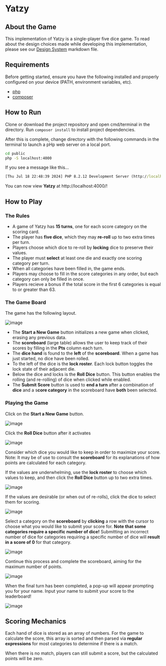 # Yatzy

## About the Game

This implementation of Yatzy is a single-player five dice game. To read about the design choices made while developing this implementation, please see our [Design System](docs/design_sytem.md) markdown file.

## Requirements

Before getting started, ensure you have the following installed and properly configured on your device (PATH, environment variables, etc).

- [php](https://www.php.net/manual/en/install.php)
- [composer](https://getcomposer.org/)

## How to Run

Clone or download the project repository and open cmd/terminal in the directory. Run ```composer install``` to install project dependencies.

After this is complete, change directory with the following commands in the terminal to launch a pHp web server on a local port.

```cmd
cd public 
php -S localhost:4000
```

If you see a message like this...

```cmd
[Thu Jul 18 22:48:39 2024] PHP 8.2.12 Development Server (http://localhost:4000) started
```

You can now view **Yatzy** at http://localhost:4000/!

## How to Play

### The Rules

- A game of Yatzy has **15 turns**, one for each score category on the scoring card.
- The player has **five dice**, which they may **re-roll** up to two extra times per turn.
- Players choose which dice to re-roll by **locking** dice to preserve their values.
- The player must **select** at least one die and exactly one scoring category per turn.
- When all categories have been filled in, the game ends.
- Players may choose to fill in the score categories in any order, but each category can only be filled in once.
- Players recieve a bonus if the total score in the first 6 categories is equal to or greater than 63.

### The Game Board

The game has the following layout.

![image](docs/assets/design_system/entiregame.jpg)

- The **Start a New Game** button initializes a new game when clicked, erasing any previous data.
- The **scoreboard** (large table) allows the user to keep track of their scores by filling in the **Pts** column each turn.
- The **dice hand** is found to the **left** of the **scoreboard**. When a game has just started, no dice have been rolled.
- To the left of the dice is the **lock roster**. Each lock button toggles the lock state of their adjacent die.
- Below the dice and locks is the **Roll Dice** button. This button enables the rolling (and re-rolling) of dice when clicked while enabled.
- The **Submit Score** button is used to **end a turn** after a combination of **dice** and a s**core category** in the scoreboard have **both** been selected.

### Playing the Game

Click on the **Start a New Game** button.

![image](docs/assets/design_system/game_1.gif)

Click the **Roll Dice** button after it activates

![image](docs/assets/design_system/game_2.gif)

Consider which dice you would like to keep in order to maximize your score. Note: It may be of use to consult the **scoreboard** for its explanations of how points are calculated for each category.

If the values are underwhelming, use the **lock roster** to choose which values to keep, and then click the **Roll Dice** button up to two extra times.

![image](docs/assets/design_system/dice_5.gif)

If the values are desirable (or when out of re-rolls), click the dice to select them for scoring.

![image](docs/assets/design_system/dice_3.gif)

Select a category on the **scoreboard** by **clicking** a row with the cursor to choose what you would like to submit your score for. **Note that some categories require a specific number of dice!** Submitting an incorrect number of dice for categories requiring a specific number of dice will **result in a score of 0** for that category.

![image](docs/assets/design_system/scoring_1.gif)

Continue this process and complete the scoreboard, aiming for the maximum number of points.

![image](docs/assets/design_system/scoring_2.gif)

When the final turn has been completed, a pop-up will appear prompting you for your name. Input your name to submit your score to the leaderboard!

![image](docs/assets/design_system/gameover.gif)

## Scoring Mechanics

Each hand of dice is stored as an array of numbers. For the game to calculate the score, this array is sorted and then parsed via **regular expressions** for most categories to determine if there is a match.

When there is no match, players can still submit a score, but the calculated points will be zero.
